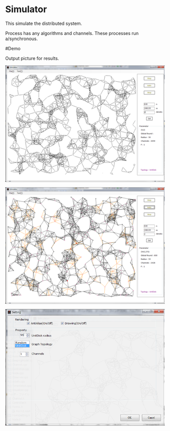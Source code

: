Simulator
=========
This simulate the distributed system.

Process has any algorithms and channels.
These processes run a/synchronous.

#Demo 

Output picture for results.

![MIS Algorithm](https://github.com/romancek/Simulator/blob/master/Fig/sf.png)

![MIS_Selected](https://github.com/romancek/Simulator/blob/master/Fig/se.png)

![Setting](https://github.com/romancek/Simulator/blob/master/Fig/ss.png)

